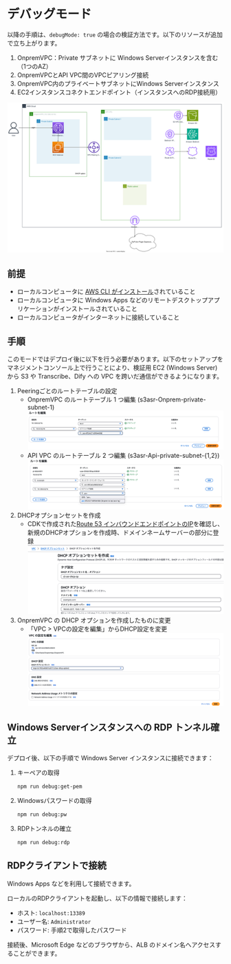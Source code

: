 # デバッグモード
以降の手順は、`debugMode: true` の場合の検証方法です。以下のリソースが追加で立ち上がります。

1. OnpremVPC：Private サブネットに Windows Serverインスタンスを含む（1つのAZ）
2. OnpremVPCとAPI VPC間のVPCピアリング接続
3. OnpremVPC内のプライベートサブネットにWindows Serverインスタンス
4. EC2インスタンスコネクトエンドポイント（インスタンスへのRDP接続用）

![debugMode: true](./img/debug-true.svg)

## 前提
- ローカルコンピュータに [AWS CLI がインストール](https://docs.aws.amazon.com/ja_jp/cli/latest/userguide/getting-started-install.html)されていること
- ローカルコンピュータに Windows Apps などのリモートデスクトップアプリケーションがインストールされていること
- ローカルコンピュータがインターネットに接続していること

## 手順

このモードではデプロイ後に以下を行う必要があります。以下のセットアップをマネジメントコンソール上で行うことにより、検証用 EC2 (Windows Server) から S3 や Transcribe、Dify への VPC を跨いだ通信ができるようになります。

1. Peeringごとのルートテーブルの設定
    - OnpremVPC のルートテーブル 1 つ編集 (s3asr-Onprem-private-subnet-1)
    ![alt text](./img/rtb-onprem.png) 
    - API VPC のルートテーブル 2 つ編集 (s3asr-Api-private-subnet-{1,2})
    ![alt text](./img/rtb-api.png)
2. DHCPオプションセットを作成
    - CDKで作成された[Route 53 インバウンドエンドポイントのIP](https://ap-northeast-1.console.aws.amazon.com/route53resolver/home?region=ap-northeast-1#/inbound-endpoints)を確認し、新規のDHCPオプションを作成時、ドメインネームサーバーの部分に登録
    ![alt text](./img/dhcp-op.png)
3. OnpremVPC の DHCP オプションを作成したものに変更
    - 「VPC > VPCの設定を編集」からDHCP設定を変更
    ![alt text](./img/dhcp.png)

## Windows Serverインスタンスへの RDP トンネル確立

デプロイ後、以下の手順で Windows Server インスタンスに接続できます：

1. キーペアの取得
    ```bash
    npm run debug:get-pem
    ```

2. Windowsパスワードの取得
    ```bash
    npm run debug:pw
    ```

3. RDPトンネルの確立
    ```bash
    npm run debug:rdp
    ```

## RDPクライアントで接続

Windows Apps などを利用して接続できます。

ローカルのRDPクライアントを起動し、以下の情報で接続します：
- ホスト: `localhost:13389`
- ユーザー名: `Administrator`
- パスワード: 手順2で取得したパスワード

接続後、Microsoft Edge などのブラウザから、ALB のドメイン名へアクセスすることができます。
